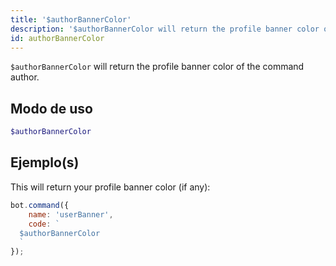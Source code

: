 ```yaml
---
title: '$authorBannerColor'
description: '$authorBannerColor will return the profile banner color of the command author.'
id: authorBannerColor
---
```


`$authorBannerColor` will return the profile banner color of the command author.

## Modo de uso

```php
$authorBannerColor
```

## Ejemplo(s)

This will return your profile banner color (if any):

```javascript
bot.command({
    name: 'userBanner',
    code: `
  $authorBannerColor
  `
});
```
